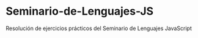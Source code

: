 # Seminario-de-Lenguajes-JS
Resolución de ejercicios prácticos del Seminario de Lenguajes JavaScript
